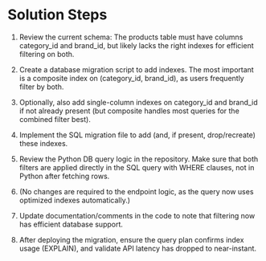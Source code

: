# Solution Steps

1. Review the current schema: The products table must have columns category_id and brand_id, but likely lacks the right indexes for efficient filtering on both.

2. Create a database migration script to add indexes. The most important is a composite index on (category_id, brand_id), as users frequently filter by both.

3. Optionally, also add single-column indexes on category_id and brand_id if not already present (but composite handles most queries for the combined filter best).

4. Implement the SQL migration file to add (and, if present, drop/recreate) these indexes.

5. Review the Python DB query logic in the repository. Make sure that both filters are applied directly in the SQL query with WHERE clauses, not in Python after fetching rows.

6. (No changes are required to the endpoint logic, as the query now uses optimized indexes automatically.)

7. Update documentation/comments in the code to note that filtering now has efficient database support.

8. After deploying the migration, ensure the query plan confirms index usage (EXPLAIN), and validate API latency has dropped to near-instant.

